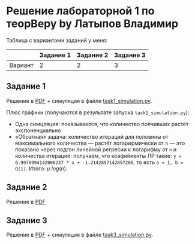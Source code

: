 # Решение лабораторной 1 по теорВеру by Латыпов Владимир

Таблица с вариантами заданий у меня:

|  | Задание 1 | Задание 2 | Задание 3 |
|---------|-----------|-----------|-----------|
| Вариант       | 2         | 2         | 3         |




## Задание 1

Решение в [PDF](Теоретическая_часть_лабораторной_по_теорверу.pdf) + симуляция в файле [task1_simulation.py](task1_simulation.py).

Плюс графики (получаются в результате запуска `task1_simulation.py`):
- Одна симцляция: показывается, что количество полчивших растёт экспоненциально
- «Обратная» задача: количество итераций для 
половины от максимального количества — растёт логарифмически от `n` —
это показано через подгон линейной регресии к логарифму от `n` и количества итераций:
получаем, что коэфийиенты ЛР такие: `y = 0.9976994142006237 * x + -1.2142857142857206`, то есть `a ≈ 1, b = O(1)`.
Итого: $\mu ~ log(n)$.


## Задание 2

Решение в [PDF](Теоретическая_часть_лабораторной_по_теорверу.pdf)

## Задание 3

Решение в [PDF](Теоретическая_часть_лабораторной_по_теорверу.pdf) + симуляция в файле [task3_simulation.py](task3_simulation.py).

